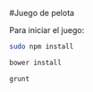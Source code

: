 #Juego de pelota

Para iniciar el juego:
```bash
sudo npm install
```

```bash
bower install
```

```bash
grunt
```